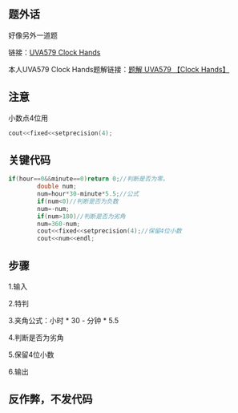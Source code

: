 ## 题外话
好像另外一道题

链接：[UVA579 Clock Hands](https://www.luogu.com.cn/problem/UVA579)

本人UVA579 Clock Hands题解链接：[题解 UVA579 【Clock Hands】](https://www.luogu.com.cn/blog/Clg-Welcome/solution-uva579)

## 注意
小数点4位用
```cpp
cout<<fixed<<setprecision(4);
```
## 关键代码
```cpp
if(hour==0&&minute==0)return 0;//判断是否为零。 
	    double num;
	    num=hour*30-minute*5.5;//公式 
	    if(num<0)//判断是否为负数 
	    num=-num;
	    if(num>180)//判断是否为劣角 
	    num=360-num;
		cout<<fixed<<setprecision(4);//保留4位小数 
		cout<<num<<endl;
```
## 步骤
1.输入

2.特判

3.夹角公式：小时 * 30 - 分钟 * 5.5

4.判断是否为劣角

5.保留4位小数

6.输出

## 反作弊，不发代码